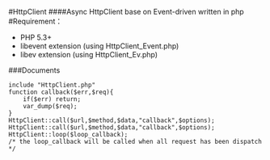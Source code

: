 #HttpClient
####Async HttpClient base on Event-driven written in php
#Requirement：
- PHP 5.3+
- libevent extension (using HttpClient_Event.php)
- libev extension (using HttpClient_Ev.php)

###Documents
```
include "HttpClient.php"  
function callback($err,$req){  
	if($err) return;  
	var_dump($req);  
}
HttpClient::call($url,$method,$data,"callback",$options);  
HttpClient::call($url,$method,$data,"callback",$options);  
HttpClient::loop($loop_callback);
/* the loop_callback will be called when all request has been dispatch */
```
